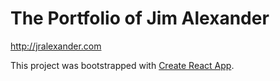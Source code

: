 # The Portfolio of Jim Alexander

http://jralexander.com

This project was bootstrapped with [Create React App](https://github.com/facebookincubator/create-react-app).
